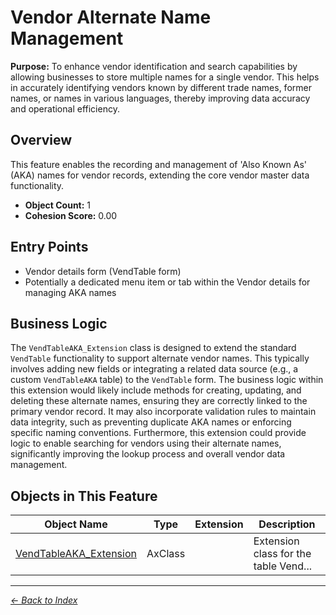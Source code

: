 # Vendor Alternate Name Management

**Purpose:** To enhance vendor identification and search capabilities by allowing businesses to store multiple names for a single vendor. This helps in accurately identifying vendors known by different trade names, former names, or names in various languages, thereby improving data accuracy and operational efficiency.

## Overview

This feature enables the recording and management of 'Also Known As' (AKA) names for vendor records, extending the core vendor master data functionality.

- **Object Count:** 1
- **Cohesion Score:** 0.00

## Entry Points

- Vendor details form (VendTable form)
- Potentially a dedicated menu item or tab within the Vendor details for managing AKA names

## Business Logic

The `VendTableAKA_Extension` class is designed to extend the standard `VendTable` functionality to support alternate vendor names. This typically involves adding new fields or integrating a related data source (e.g., a custom `VendTableAKA` table) to the `VendTable` form. The business logic within this extension would likely include methods for creating, updating, and deleting these alternate names, ensuring they are correctly linked to the primary vendor record. It may also incorporate validation rules to maintain data integrity, such as preventing duplicate AKA names or enforcing specific naming conventions. Furthermore, this extension could provide logic to enable searching for vendors using their alternate names, significantly improving the lookup process and overall vendor data management.

## Objects in This Feature

| Object Name | Type | Extension | Description |
|-------------|------|-----------|-------------|
| [VendTableAKA_Extension](Objects/VendTableAKA_Extension.md) | AxClass |  | <summary> Extension class for the table <c>Vend... |

---

*[← Back to Index](../../index.md)*
